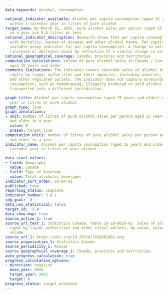 ```yaml
---
data_keywords: alcohol, consumption

national_indicator_available: Alcohol per capita consumption (aged 15 years and older)
  within a calendar year in litres of pure alcohol
target_name: By March 31, 2025, pure alcohol sales per person (aged 15 years and older)
  in a year are 8.0 litres or less
national_indicator_description: Research shows that per capita consumption is correlated
  with mortality, burden of disease and other alcohol harms. Per capita sales is a
  suitable proxy indicator for per capita consumption. A change in volume of sales
  (increase or decrease) would be reflective of a similar change in volume of consumption.
national_geographical_coverage: Canada, provinces and territories
computation_calculations: Volume of pure alcohol sales in Canada / Canadian population
  aged 15 years and older
comments_limitations: The indicator covers recorded sales of alcohol by volume per
  capita by liquor authorities and their agencies, including wineries, breweries,
  and other regulated outlets. The indicator does not capture unrecorded per capita
  consumption, such as homebrewing, illegally produced or sold alcohol, or alcohol
  transported into a different jurisdiction.

graph_title: Alcohol per capita consumption (aged 15 years and older) within a calendar
  year in litres of pure alcohol
graph_type: line
graph_annotations:
- unit: Number of litres of pure alcohol sales per person aged 15 years
  and older in a year
  value: 8
  preset: target_line
computation_units: Number of litres of pure alcohol sales per person aged 15 years
  and older in a year
indicator_name: Alcohol per capita consumption (aged 15 years and older) within a
  calendar year in litres of pure alcohol

data_start_values:
- field: Geography
  value: Canada
- field: Type of beverage
  value: Total alcoholic beverages
indicator_sort_order: 03-04-01
published: true
reporting_status: complete
indicator_number: 3.4.1
sdg_goal: '3'
data_non_statistical: false
target_id: '3.4'
data_show_map: true
source_active_1: true
source_url_text_1: Statistics Canada. Table 10-10-0010-01  Sales of alcoholic beverages
  types by liquor authorities and other retail outlets, by value, volume, and absolute
  volume
source_url_1: https://doi.org/10.25318/1010001001-eng
source_organisation_1: Statistics Canada
source_periodicity_1: Annual
source_geographical_coverage_1: Canada, provinces and territories
auto_progress_calculation: true
progress_calculation_options:
- direction: negative
  base_year: 2015
  target_year: 2025
  target: 8
progress_status: target_achieved
---
```

